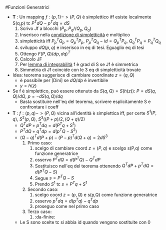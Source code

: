 #Funzioni Generatrici
* **T** : Un mapping $f:(p,1)->(P,Q)$ è simplettico iff esiste localmente S(q,p) tc $P^T dQ - p^T dq = dS$
    1. Scrivo Jf a blocchi ($P_p,P_q//Q_p,Q_q$)
    2. Inserisco nella [condizione di simpletticità](trasformazioni-simplettiche.md) e moltiplico
    3. simpletticità iff $P_p^T Q_p=Q_p^T P_p$, $P_p^T Q_q-id=Q_p^T P_q$, $Q_q^T P_q = P_q^T Q_q$
    4. sviluppo $dQ(p,q)$ e inserisco in eq di tesi. Eguaglio eq di tesi
    5. Ottengo $F(P,Q)(dp,dq)^T$
    6. Calcolo JF
    7. Per [lemma di integrabilità](trasformazioni-simplettiche.md)  f è grad di S se Jf è simmetrica
    8. Simmetria di Jf coincide con le 3 eq di simpletticità trovate
* Idea: teorema suggerisce di cambiare coordinate $z=(q,Q)$
    - è possibile per [Dini] se $dQ/dp$ è invertibile
    - $y=h(z)$
* Se f è simplettico, può essere ottenuto da $S(q,Q)=S(h(z))$: $P=dS(q,Q)/dQ$, $p=-dS(q,Q)/dq$
    - Basta sostituire nell'eq del teorema, scrivere esplicitamente S e confrontare i coeff
* **T** : $f:(p,q)->(P,Q)$ vicina all'identità è simplettica iff, per certe $S^1(P,q)$, $S^2(p,Q)$, $S^3((P+p)/2,(Q+q)/2)$
    - $Q^TdP+p^Tdq=d(P^Tq+S^1)$
    - $P^TdQ+q^Tdp=d(p^TQ-S^2)$
    - $(Q-q)^Td(P+p)-(P-p)^Td(Q+q)=2dS^3$
        1. Primo caso:
            1. scelgo di cambiare coord $z=(P,q)$ e scelgo s(P,q) come funzione generatrice
            3. osservo $P^T dQ=d(P^T Q)-Q^T dP$
            4. Sostituisco nell'eq del teorema ottenendo $Q^T dP+p^T dQ=d(P^T Q-S)$
            5. Segue $s=P^T Q-S$
            6. Prendo $S^1$ tc $s=P^T q+S^1$
        2. Secondo caso:
            1. scelgo coord $z=(p,Q)$ e s(p,Q) come funzione generatrice
            2. osservo $p^T dq=d(p^T q)-q^T dp$
            3. proseguo come nel primo caso
        3. Terzo caso:
            1. :da-finire:
    - Le S sono scelte tc si abbia id quando vengono sostituite con 0
